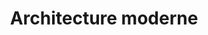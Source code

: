 ---
layout: tag
title: Architecture moderne
permalink: /tag/architecture+moderne
tag: architecture moderne
---